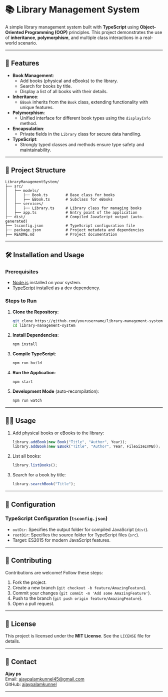
# 📚 Library Management System

A simple library management system built with **TypeScript** using **Object-Oriented Programming (OOP)** principles. This project demonstrates the use of **inheritance**, **polymorphism**, and multiple class interactions in a real-world scenario.

---

## 🚀 Features

- **Book Management**:
  - Add books (physical and eBooks) to the library.
  - Search for books by title.
  - Display a list of all books with their details.
- **Inheritance**:
  - `EBook` inherits from the `Book` class, extending functionality with unique features.
- **Polymorphism**:
  - Unified interface for different book types using the `displayInfo` method.
- **Encapsulation**:
  - Private fields in the `Library` class for secure data handling.
- **TypeScript**:
  - Strongly typed classes and methods ensure type safety and maintainability.

---

## 📂 Project Structure

```
LibraryManagementSystem/
├── src/
│   ├── models/
│   │   ├── Book.ts        # Base class for books
│   │   ├── EBook.ts       # Subclass for eBooks
│   ├── services/
│   │   ├── Library.ts     # Library class for managing books
│   ├── app.ts             # Entry point of the application
├── dist/                  # Compiled JavaScript output (auto-generated)
├── tsconfig.json          # TypeScript configuration file
├── package.json           # Project metadata and dependencies
├── README.md              # Project documentation
```

---

## 🛠️ Installation and Usage

### Prerequisites
- [Node.js](https://nodejs.org/) installed on your system.
- [TypeScript](https://www.typescriptlang.org/) installed as a dev dependency.

### Steps to Run

1. **Clone the Repository**:
   ```bash
   git clone https://github.com/yourusername/library-management-system.git
   cd library-management-system
   ```

2. **Install Dependencies**:
   ```bash
   npm install
   ```

3. **Compile TypeScript**:
   ```bash
   npm run build
   ```

4. **Run the Application**:
   ```bash
   npm start
   ```

5. **Development Mode** (auto-recompilation):
   ```bash
   npm run watch
   ```

---

## 🧑‍💻 Usage

1. Add physical books or eBooks to the library:
   ```typescript
   library.addBook(new Book("Title", "Author", Year));
   library.addBook(new EBook("Title", "Author", Year, FileSizeInMB));
   ```

2. List all books:
   ```typescript
   library.listBooks();
   ```

3. Search for a book by title:
   ```typescript
   library.searchBook("Title");
   ```

---

## 🔧 Configuration

### TypeScript Configuration (`tsconfig.json`)
- `outDir`: Specifies the output folder for compiled JavaScript (`dist`).
- `rootDir`: Specifies the source folder for TypeScript files (`src`).
- Target: ES2015 for modern JavaScript features.

---

## 🤝 Contributing

Contributions are welcome! Follow these steps:

1. Fork the project.
2. Create a new branch (`git checkout -b feature/AmazingFeature`).
3. Commit your changes (`git commit -m 'Add some AmazingFeature'`).
4. Push to the branch (`git push origin feature/AmazingFeature`).
5. Open a pull request.

---

## 📄 License

This project is licensed under the **MIT License**. See the `LICENSE` file for details.

---

## 📧 Contact

**Ajay ps**  
Email: [ajaypalamkunnel45@gmail.com](mailto:ajaypalamkunnel45@gmail.com)  
GitHub: [ajaypalamkunnel](https://github.com/ajaypalamkunnel)

---
